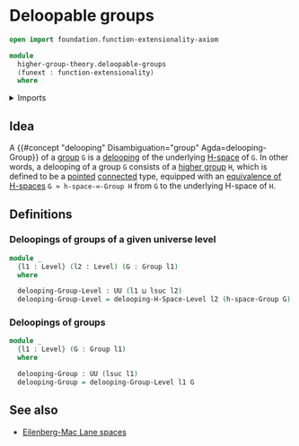 # Deloopable groups

```agda
open import foundation.function-extensionality-axiom

module
  higher-group-theory.deloopable-groups
  (funext : function-extensionality)
  where
```

<details><summary>Imports</summary>

```agda
open import foundation.dependent-pair-types
open import foundation.universe-levels

open import group-theory.groups funext

open import higher-group-theory.deloopable-h-spaces funext
```

</details>

## Idea

A {{#concept "delooping" Disambiguation="group" Agda=delooping-Group}} of a
[group](group-theory.groups.md) `G` is a
[delooping](higher-group-theory.deloopable-h-spaces.md) of the underlying
[H-space](structured-types.h-spaces.md) of `G`. In other words, a delooping of a
group `G` consists of a [higher group](higher-group-theory.higher-groups.md)
`H`, which is defined to be a [pointed](structured-types.pointed-types.md)
[connected](foundation.0-connected-types.md) type, equipped with an
[equivalence of H-spaces](structured-types.equivalences-h-spaces.md)
`G ≃ h-space-∞-Group H` from `G` to the underlying H-space of `H`.

## Definitions

### Deloopings of groups of a given universe level

```agda
module _
  {l1 : Level} (l2 : Level) (G : Group l1)
  where

  delooping-Group-Level : UU (l1 ⊔ lsuc l2)
  delooping-Group-Level = delooping-H-Space-Level l2 (h-space-Group G)
```

### Deloopings of groups

```agda
module _
  {l1 : Level} (G : Group l1)
  where

  delooping-Group : UU (lsuc l1)
  delooping-Group = delooping-Group-Level l1 G
```

## See also

- [Eilenberg-Mac Lane spaces](higher-group-theory.eilenberg-mac-lane-spaces.md)
